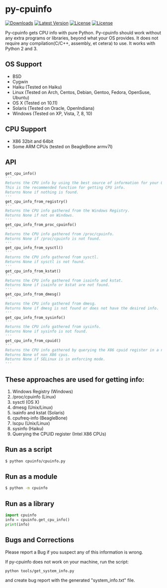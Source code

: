 py-cpuinfo
==========

[![Downloads](https://img.shields.io/pypi/dm/py-cpuinfo.svg)](https://pypi.python.org/pypi/py-cpuinfo/)
[![Latest Version](https://img.shields.io/pypi/v/py-cpuinfo.svg)](https://pypi.python.org/pypi/py-cpuinfo/)
[![License](https://img.shields.io/pypi/l/py-cpuinfo.svg)](https://pypi.python.org/pypi/py-cpuinfo/)
[![License](https://img.shields.io/pypi/pyversions/py-cpuinfo.svg)](https://pypi.python.org/pypi/py-cpuinfo/)

Py-cpuinfo gets CPU info with pure Python. Py-cpuinfo should work without any
extra programs or libraries, beyond what your OS provides. It does not require
any compilation(C/C++, assembly, et cetera) to use. It works with Python 2
and 3.

OS Support
-----
* BSD
* Cygwin
* Haiku (Tested on Haiku)
* Linux (Tested on Arch, Centos, Debian, Gentoo, Fedora, OpenSuse, Ubuntu)
* OS X (Tested on 10.11)
* Solaris (Tested on Oracle, OpenIndiana)
* Windows (Tested on XP, Vista, 7, 8, 10)


CPU Support
-----
* X86 32bit and 64bit
* Some ARM CPUs (tested on BeagleBone armv7l)


API
-----
~~~python
get_cpu_info()
'''
Returns the CPU info by using the best source of information for your OS.
This is the recommended function for getting CPU info.
Returns None if nothing is found.
'''
get_cpu_info_from_registry()
'''
Returns the CPU info gathered from the Windows Registry.
Returns None if not on Windows.
'''
get_cpu_info_from_proc_cpuinfo()
'''
Returns the CPU info gathered from /proc/cpuinfo.
Returns None if /proc/cpuinfo is not found.
'''
get_cpu_info_from_sysctl()
'''
Returns the CPU info gathered from sysctl.
Returns None if sysctl is not found.
'''
get_cpu_info_from_kstat()
'''
Returns the CPU info gathered from isainfo and kstat.
Returns None if isainfo or kstat are not found.
'''
get_cpu_info_from_dmesg()
'''
Returns the CPU info gathered from dmesg.
Returns None if dmesg is not found or does not have the desired info.
'''
get_cpu_info_from_sysinfo()
'''
Returns the CPU info gathered from sysinfo.
Returns None if sysinfo is not found.
'''
get_cpu_info_from_cpuid()
'''
Returns the CPU info gathered by querying the X86 cpuid register in a new process.
Returns None of non X86 cpus.
Returns None if SELinux is in enforcing mode.
'''
~~~

These approaches are used for getting info:
-----
1. Windows Registry (Windows)
2. /proc/cpuinfo (Linux)
3. sysctl (OS X)
4. dmesg (Unix/Linux)
5. isainfo and kstat (Solaris)
6. cpufreq-info (BeagleBone)
7. lscpu (Unix/Linux)
8. sysinfo (Haiku)
9. Querying the CPUID register (Intel X86 CPUs)


Run as a script
-----
~~~bash
$ python cpuinfo/cpuinfo.py
~~~

Run as a module
-----
~~~bash
$ python -m cpuinfo
~~~

Run as a library
-----
~~~python
import cpuinfo
info = cpuinfo.get_cpu_info()
print(info)
~~~

Bugs and Corrections
-----

Please report a Bug if you suspect any of this information is wrong.

If py-cpuinfo does not work on your machine, run the script:

~~~bash
python tools/get_system_info.py
~~~

and create bug report with the generated "system_info.txt" file.
